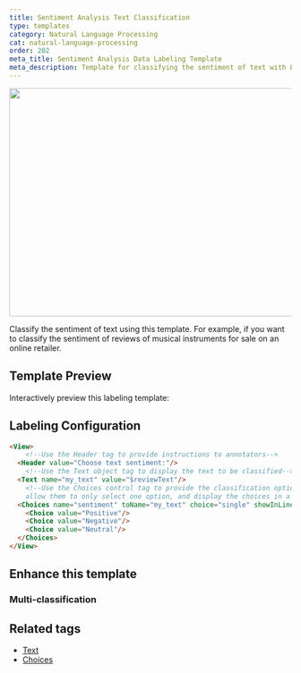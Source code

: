 ```yaml
---
title: Sentiment Analysis Text Classification
type: templates
category: Natural Language Processing
cat: natural-language-processing
order: 202
meta_title: Sentiment Analysis Data Labeling Template
meta_description: Template for classifying the sentiment of text with Label Studio for your machine learning and data science projects.
---
```


<img src="/images/templates/text-classification.png" alt="" class="gif-border" width="552px" height="408px" />

Classify the sentiment of text using this template. For example, if you want to classify the sentiment of reviews of musical instruments for sale on an online retailer.

## Template Preview

Interactively preview this labeling template:

<div id="main-preview"></div>

## Labeling Configuration 

```html
<View>
    <!--Use the Header tag to provide instructions to annotators-->
  <Header value="Choose text sentiment:"/>
    <!--Use the Text object tag to display the text to be classified-->
  <Text name="my_text" value="$reviewText"/>
    <!--Use the Choices control tag to provide the classification options to annotators,
    allow them to only select one option, and display the choices in a row.-->
  <Choices name="sentiment" toName="my_text" choice="single" showInLine="true">
    <Choice value="Positive"/>
    <Choice value="Negative"/>
    <Choice value="Neutral"/>
  </Choices>
</View>
```

## Enhance this template

### Multi-classification

## Related tags
- [Text](/tags/text.html)
- [Choices](/tags/choices.html)
